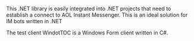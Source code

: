 This .NET library is easily integrated into .NET projects that need to establish a connect to AOL Instant Messenger. This is an ideal solution for IM bots written in .NET

The test client WindotTOC is a Windows Form client written in C#.
